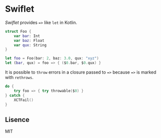 # Swiflet

_Swiflet_ provides `=>` like `let` in Kotlin.

```swift
struct Foo {
    var bar: Int
    var baz: Float
    var qux: String
}

let foo = Foo(bar: 2, baz: 3.0, qux: "xyz")
let (bar, qux) = foo => { ($0.bar, $0.qux) }
```

It is possible to `throw` errors in a closure passed to `=>` because `=>` is marked with `rethrows`.

```swift
do {
    try foo => { try throwable($0) }
} catch {
    XCTFail()
}
```

## Lisence

MIT
